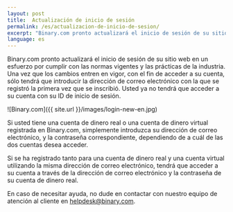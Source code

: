```yaml
---
layout: post
title:  Actualización de inicio de sesión
permalink: /es/actualizacion-de-inicio-de-sesion/
excerpt: "Binary.com pronto actualizará el inicio de sesión de su sitio web en un esfuerzo por cumplir con las normas vigentes y las prácticas de la industria. Una vez que los cambios entren en vigor, con el fin de acceder..."
language: es
---
```



Binary.com pronto actualizará el inicio de sesión de su sitio web en un esfuerzo por cumplir con las normas vigentes y las prácticas de la industria. Una vez que los cambios entren en vigor, con el fin de acceder a su cuenta, sólo tendrá que introducir la dirección de correo electrónico con la que se registró la primera vez que se inscribió. Usted ya no tendrá que acceder a su cuenta con su ID de inicio de sesión.

![Binary.com]({{ site.url }}/images/login-new-en.jpg)

Si usted tiene una cuenta de dinero real o una cuenta de dinero virtual registrada en Binary.com, simplemente introduzca su dirección de correo electrónico, y la contraseña correspondiente, dependiendo de a cuál de las dos cuentas desea acceder.

Si se ha registrado tanto para una cuenta de dinero real y una cuenta virtual utilizando la misma dirección de correo electrónico, tendrá que acceder a su cuenta a través de la dirección de correo electrónico y la contraseña de su cuenta de dinero real.

En caso de necesitar ayuda, no dude en contactar con nuestro equipo de atención al cliente en [helpdesk@binary.com](mailto:helpdesk@binary.com).
